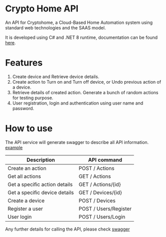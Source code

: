 Crypto Home API
===============

An API for Cryptohome, a Cloud-Based Home Automation system using standard web technologies and the SAAS model.

It is developed using C# and .NET 8 runtime, documentation can be found [here](https://learn.microsoft.com/en-us/dotnet/core/whats-new/dotnet-8/overview).


Features
========

1. Create device and Retrieve device details.
2. Create action to Turn on and Turn off device, or Undo previous action of a device.
3. Retrieve details of created action. Generate a bunch of random actions for testing purpose.
4. User registration, login and authentication using user name and password.

How to use
==========

The API service will generate swagger to describe all API information. [example]({URL}/swagger/index.html)

Description | API command 
------------|------------
Create an action | POST / Actions
Get all actions | GET / Actions
Get a specific action details | GET / Actions/{id}
Get a specific device details | GET / Devices/{id}
Create a device | POST / Devices
Register a user | POST / Users/Register
User login | POST / Users/Login

Any further details for calling the API, please check [swagger]({URL}/swagger/index.html)